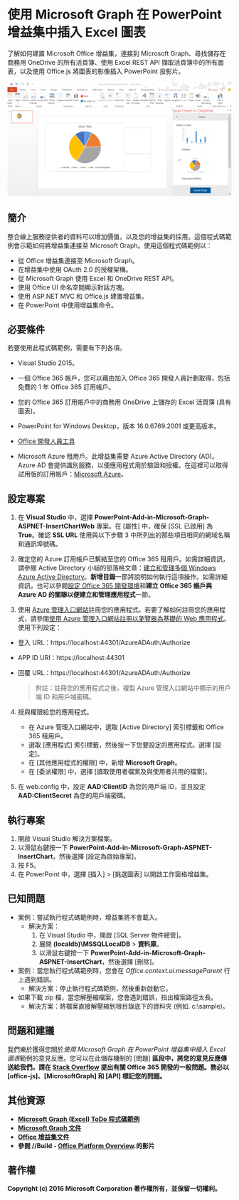 # 使用 Microsoft Graph 在 PowerPoint 增益集中插入 Excel 圖表 

了解如何建置 Microsoft Office 增益集，連接到 Microsoft Graph、尋找儲存在商務用 OneDrive 的所有活頁簿、使用 Excel REST API 擷取活頁簿中的所有圖表，以及使用 Office.js 將圖表的影像插入 PowerPoint 投影片。

![使用 Microsoft Graph 在 PowerPoint 增益集中插入 Excel 圖表範例](../images/InsertChart.png)

## 簡介

整合線上服務提供者的資料可以增加價值，以及您的增益集的採用。這個程式碼範例會示範如何將增益集連接至 Microsoft Graph。使用這個程式碼範例以︰

* 從 Office 增益集連接至 Microsoft Graph。
* 在增益集中使用 OAuth 2.0 的授權架構。
* 從 Microsoft Graph 使用 Excel 和 OneDrive REST API。
* 使用 Office UI 命名空間顯示對話方塊。
* 使用 ASP.NET MVC 和 Office.js 建置增益集。 
* 在 PowerPoint 中使用增益集命令。


## 必要條件
若要使用此程式碼範例，需要有下列各項。

* Visual Studio 2015。

* 一個 Office 365 帳戶，您可以藉由加入 <a herf="https://aka.ms/devprogramsignup">Office 365 開發人員計劃</a>取得，包括免費的 1 年 Office 365 訂用帳戶。

* 您的 Office 365 訂用帳戶中的商務用 OneDrive 上儲存的 Excel 活頁簿 (具有圖表)。

* PowerPoint for Windows Desktop，版本 16.0.6769.2001 或更高版本。
* [Office 開發人員工具](https://www.visualstudio.com/en-us/features/office-tools-vs.aspx)

* Microsoft Azure 租用戶。此增益集需要 Azure Active Directory (AD)。Azure AD 會提供識別服務，以便應用程式用於驗證和授權。在這裡可以取得試用版的訂用帳戶：[Microsoft Azure](https://account.windowsazure.com/SignUp)。

## 設定專案

1. 在 **Visual Studio** 中，選擇 **PowerPoint-Add-in-Microsoft-Graph-ASPNET-InsertChartWeb** 專案。在 [屬性]<e /> 中，確保 [SSL 已啟用]<e /> 為 **True**。確認 **SSL URL** 使用與以下步驟 3 中所列出的那些項目相同的網域名稱和通訊埠號碼。
 
2. 確定您的 Azure 訂用帳戶已繫結至您的 Office 365 租用戶。如需詳細資訊，請參閱 Active Directory 小組的部落格文章：[建立和管理多個 Windows Azure Active Directory](http://blogs.technet.com/b/ad/archive/2013/11/08/creating-and-managing-multiple-windows-azure-active-directories.aspx)。**新增目錄**一節將說明如何執行這項操作。如需詳細資訊，也可以參閱[設定 Office 365 開發環境](https://msdn.microsoft.com/office/office365/howto/setup-development-environment#bk_CreateAzureSubscription)和**建立 Office 365 帳戶與 Azure AD 的關聯以便建立和管理應用程式**一節。

3. 使用 [Azure 管理入口網站](https://manage.windowsazure.com)註冊您的應用程式。若要了解如何註冊您的應用程式，請參閱[使用 Azure 管理入口網站註冊以瀏覽器為基礎的 Web 應用程式](https://msdn.microsoft.com/office/office365/HowTo/add-common-consent-manually#bk_RegisterWebApp)。使用下列設定：

 - 登入 URL：https://localhost:44301/AzureADAuth/Authorize 
 - APP ID URI：https://localhost:44301
 - 回覆 URL：https://localhost:44301/AzureADAuth/Authorize	

	> 附註：註冊您的應用程式之後，複製 Azure 管理入口網站中顯示的用戶端 ID 和用戶端密碼。
	 
4. 授與權限給您的應用程式。
	*  在 Azure 管理入口網站中，選取 [Active Directory]<e /> 索引標籤和 Office 365 租用戶。
	*  選取 [應用程式]<e /> 索引標籤，然後按一下您要設定的應用程式。選擇 [設定]<e />。
	*  在 [其他應用程式的權限]<e /> 中，新增 **Microsoft Graph**。
	*  在 [委派權限]<e /> 中，選擇 [讀取使用者檔案及與使用者共用的檔案]<e />。

5.  在 web.config 中，設定 **AAD:ClientID** 為您的用戶端 ID，並且設定 **AAD:ClientSecret** 為您的用戶端密碼。 

## 執行專案
1. 開啟 Visual Studio 解決方案檔案。 
2. 以滑鼠右鍵按一下 **PowerPoint-Add-in-Microsoft-Graph-ASPNET-InsertChart**，然後選擇 [設定為啟始專案]<e />。
2. 按 F5。 
3. 在 PowerPoint 中，選擇 [插入]<e /> > [挑選圖表]<e /> 以開啟工作窗格增益集。

## 已知問題

* 案例：嘗試執行程式碼範例時，增益集將不會載入。
	* 解決方案： 
		1. 在 Visual Studio 中，開啟 [SQL Server 物件總管]<e />。
		2. 展開 **(localdb)\MSSQLLocalDB** > **資料庫**。
		3. 以滑鼠右鍵按一下 **PowerPoint-Add-in-Microsoft-Graph-ASPNET-InsertChart**，然後選擇 [刪除]<e />。 
* 案例：當您執行程式碼範例時，您會在 *Office.context.ui.messageParent* 行上遇到錯誤。	
	* 解決方案：停止執行程式碼範例，然後重新啟動它。 
* 如果下載 zip 檔，當您解壓縮檔案，您會遇到錯誤，指出檔案路徑太長。
	* 解決方案：將檔案直接解壓縮到根目錄底下的資料夾 (例如. c:\sample)。

## 問題和建議
我們樂於獲得您關於*使用 Microsoft Graph 在 PowerPoint 增益集中插入 Excel 圖表*範例的意見反應。您可以在此儲存機制的 [問題]<b /> 區段中，將您的意見反應傳送給我們。請在 [Stack Overflow](http://stackoverflow.com/questions/tagged/Office365+API) 提出有關 Office 365 開發的一般問題。務必以 [office-js]、[MicrosoftGraph] 和 [API] 標記您的問題。

## 其他資源

* [Microsoft Graph (Excel) ToDo 程式碼範例](https://github.com/OfficeDev/Microsoft-Graph-ASPNET-ExcelREST-ToDo)
* [Microsoft Graph 文件](https://graph.microsoft.io/en-us/docs)
* [Office 增益集文件](https://dev.office.com/docs/add-ins/overview/office-add-ins)
* 參閱 //Build - [Office Platform Overview](https://channel9.msdn.com/Events/Build/2016/B872 "Office Platform Overview").的影片

## 著作權
Copyright (c) 2016 Microsoft Corporation 著作權所有，並保留一切權利。



